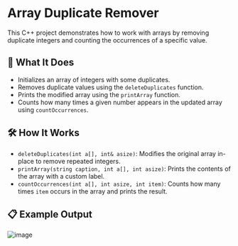 # Array Duplicate Remover

This C++ project demonstrates how to work with arrays by removing duplicate integers and counting the occurrences of a specific value.

## 🧠 What It Does

- Initializes an array of integers with some duplicates.
- Removes duplicate values using the `deleteDuplicates` function.
- Prints the modified array using the `printArray` function.
- Counts how many times a given number appears in the updated array using `countOccurrences`.

## 🛠️ How It Works

- `deleteDuplicates(int a[], int& asize)`: Modifies the original array in-place to remove repeated integers.
- `printArray(string caption, int a[], int asize)`: Prints the contents of the array with a custom label.
- `countOccurrences(int a[], int asize, int item)`: Counts how many times `item` occurs in the array and prints the result.

## 📋 Example Output

![image](https://github.com/user-attachments/assets/e72b6e21-08e5-46ae-8253-f3ef87ed6858)
